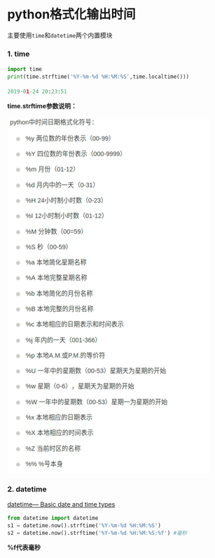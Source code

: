 # python格式化输出时间

主要使用`time`和`datetime`两个内置模块

###  1. time

```python
import time
print(time.strftime('%Y-%m-%d %H:%M:%S',time.localtime()))

2019-01-24 20:23:51
```

**time.strftime参数说明：**

![strftime参数说明](../.gitbook/assets/strftime_parameters.png)

### 2. datetime

[datetime— Basic date and time types](https://docs.python.org/3/library/datetime.html#strftime-and-strptime-behavior)

```python
from datetime import datetime
s1 = datetime.now().strftime('%Y-%m-%d %H:%M:%S')
s2 = datetime.now().strftime('%Y-%m-%d %H:%M:%S:%f') #毫秒
```

**%f代表毫秒**